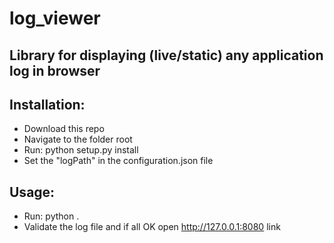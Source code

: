 # log_viewer

Library for displaying (live/static) any application log in browser
---

Installation:
---
- Download this repo
- Navigate to the folder root
- Run: python setup.py install
- Set the "logPath" in the configuration.json file


Usage:
---    
- Run: python .
- Validate the log file and if all OK open http://127.0.0.1:8080 link
